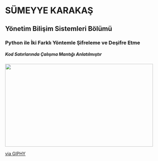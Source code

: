 <h1>SÜMEYYE KARAKAŞ </h1>
<h2>Yönetim Bilişim Sistemleri Bölümü </h2>
<h3> Python ile İki Farklı Yöntemle Şifreleme ve Deşifre Etme </h3>
<h5>Kod Satırlarında Çalışma Mantığı Anlatılmıştır</h5>

<img src="https://giphy.com/embed/l3dj09hpsfuYkijDi" width="480" height="270" frameBorder="0" class="giphy-embed" allowFullScreen></img><p><a href="https://giphy.com/gifs/thegoldbergs--1990-the-goldbergs-l3dj09hpsfuYkijDi">via GIPHY</a></p>      

